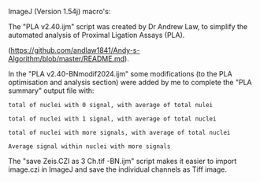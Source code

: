 ImageJ (Version 1.54j) macro's:

The "PLA v2.40.ijm" script was created by Dr Andrew Law, to simplify the automated analysis of Proximal Ligation Assays (PLA).

(https://github.com/andlaw1841/Andy-s-Algorithm/blob/master/README.md).

In the "PLA v2.40-BNmodif2024.ijm" some modifications (to the PLA optimisation and analysis section) were added by me to complete the "PLA summary" output file with:

    total of nuclei with 0 signal, with average of total nulei
    
    total of nuclei with 1 signal, with average of total nuclei
    
    total of nuclei with more signals, with average of total nuclei
    
    Average signal within nuclei with more signals
    

The "save Zeis.CZI as 3 Ch.tif -BN.ijm" script makes it easier to import image.czi in ImageJ and save the individual channels as Tiff image.


